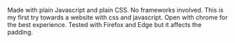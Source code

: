 Made with plain Javascript and plain CSS. No frameworks involved. This is my first try towards a website with css and javascript. Open with chrome for the best experience. Tested with Firefox and Edge but it affects the padding. 

